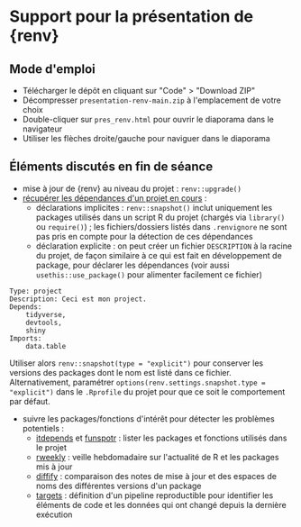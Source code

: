 # Support pour la présentation de {renv}

## Mode d'emploi

* Télécharger le dépôt en cliquant sur "Code" > "Download ZIP"
* Décompresser `presentation-renv-main.zip` à l'emplacement de votre choix
* Double-cliquer sur `pres_renv.html` pour ouvrir le diaporama dans le navigateur
* Utiliser les flèches droite/gauche pour naviguer dans le diaporama

## Éléments discutés en fin de séance

* mise à jour de {renv} au niveau du projet : `renv::upgrade()`
* [récupérer les dépendances d'un projet en cours](https://rstudio.github.io/renv/articles/renv.html) :
    * déclarations implicites : `renv::snapshot()` inclut uniquement les packages utilisés dans un script R du projet (chargés via `library()` ou `require()`) ; les fichiers/dossiers listés dans `.renvignore` ne sont pas pris en compte pour la détection de ces dépendances
    * déclaration explicite : on peut créer un fichier `DESCRIPTION` à la racine du projet, de façon similaire à ce qui est fait en développement de package, pour déclarer les dépendances (voir aussi `usethis::use_package()` pour alimenter facilement ce fichier)
    
```
Type: project
Description: Ceci est mon project.
Depends:
    tidyverse,
    devtools,
    shiny
Imports:
    data.table
```

Utiliser alors `renv::snapshot(type = "explicit")` pour conserver les versions des packages dont le nom est listé dans ce fichier. Alternativement, paramétrer `options(renv.settings.snapshot.type = "explicit")` dans le `.Rprofile` du projet pour que ce soit le comportement par défaut.

* suivre les packages/fonctions d'intérêt pour détecter les problèmes potentiels :
    * [itdepends](https://www.tidyverse.org/blog/2019/05/itdepends/) et [funspotr](https://github.com/brshallo/funspotr) : lister les packages et fonctions utilisés dans le projet
    * [rweekly](https://rweekly.org/#UpdatedPackages) : veille hebdomadaire sur l'actualité de R et les packages mis à jour
    * [diffify](https://diffify.com/R/) : comparaison des notes de mise à jour et des espaces de noms des différentes versions d'un package
    * [targets](https://books.ropensci.org/targets/walkthrough.html) : définition d'un pipeline reproductible pour identifier les éléments de code et les données qui ont changé depuis la dernière exécution
